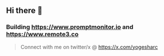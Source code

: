 ## Hi there 👋

### Building https://www.promptmonitor.io and https://www.remote3.co
> Connect with me on twitter/x @ https://x.com/yogesharc
